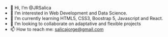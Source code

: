 - 👋 Hi, I’m @JRSalica
- 👀 I’m interested in Web Development and Data Science.
- 🌱 I’m currently learning HTML5, CSS3, Boostrap 5, Javascript and React.
- 💞️ I’m looking to collaborate on adaptative and flexible projects
- 📫 How to reach me: salicajorge@gmail.com

<!---
JRSalica/JRSalica is a ✨ special ✨ repository because its `README.md` (this file) appears on your GitHub profile.
You can click the Preview link to take a look at your changes.
--->
